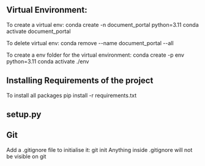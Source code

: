 ## Virtual Environment:

To create a virtual env: 
conda create -n document_portal python=3.11
conda activate document_portal

To delete virtual env: 
conda remove --name document_portal --all

To create a env folder for the virtual environment: 
​​conda create -p env python=3.11
conda activate ./env

## Installing Requirements of the project
To install all packages
pip install -r requirements.txt

## setup.py 

## Git
Add a .gitignore file
to initialise it: git init
Anything inside .gitignore will not be visible on git
